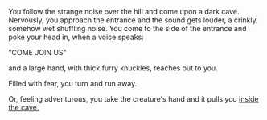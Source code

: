You follow the strange noise over the hill and come upon a dark cave. 
Nervously, you approach the entrance and the sound gets louder, a 
crinkly, somehow wet shuffling noise. You come to the side of the entrance
and poke your head in, when a voice speaks:

"COME JOIN US"

and a large hand, with thick furry knuckles, reaches out to you. 

Filled with fear, you turn and run away.

Or, feeling adventurous, you take the creature's hand and it pulls you
[inside the cave.](./cave-first-step.md) 

